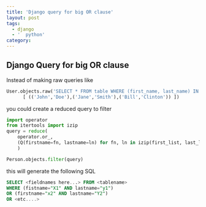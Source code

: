 ```yaml
---
title: 'Django query for big OR clause'
layout: post
tags:
  - django
  - '  python'
category: 
---
```

## Django Query for big OR clause

Instead of making raw queries like

```python
User.objects.raw('SELECT * FROM table WHERE (first_name, last_name) IN %s',
      [ (('John','Doe'),('Jane','Smith'),('Bill','Clinton')) ])
```
you could create a reduced query to filter
```python
import operator
from itertools import izip
query = reduce(
    operator.or_, 
    (Q(firstname=fn, lastname=ln) for fn, ln in izip(first_list, last_list))
    )

Person.objects.filter(query)
```
this will generate the following SQL
```sql
SELECT <fieldnames here...> FROM <tablename>
WHERE (fistname="X1" AND lastname="y1")
OR (firstname="x2" AND lastname="Y2")
OR <etc....>
```